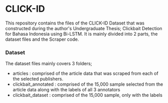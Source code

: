 # CLICK-ID
This repository contains the files of the CLICK-ID Dataset that was constructed during the author's Undergraduate Thesis; Clickbait Detection for Bahasa Indonesia using Bi-LSTM. 
It is mainly divided into 2 parts, the dataset files and the Scraper code.


### Dataset
The dataset files mainly covers 3 folders;
- articles : comprised of the article data that was scraped from each of the selected publishers. 
- clickbait_annotated : comprised of the 15,000 sample selected from the article data along with the labels of all 3 annotators
- clickbait_dataset : comprised of the 15,000 sample, only with the labels
